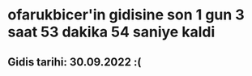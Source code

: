 # ofarukbicer'in gidisine son 1 gun 3 saat 53 dakika 54 saniye kaldi

## Gidis tarihi: 30.09.2022 :(